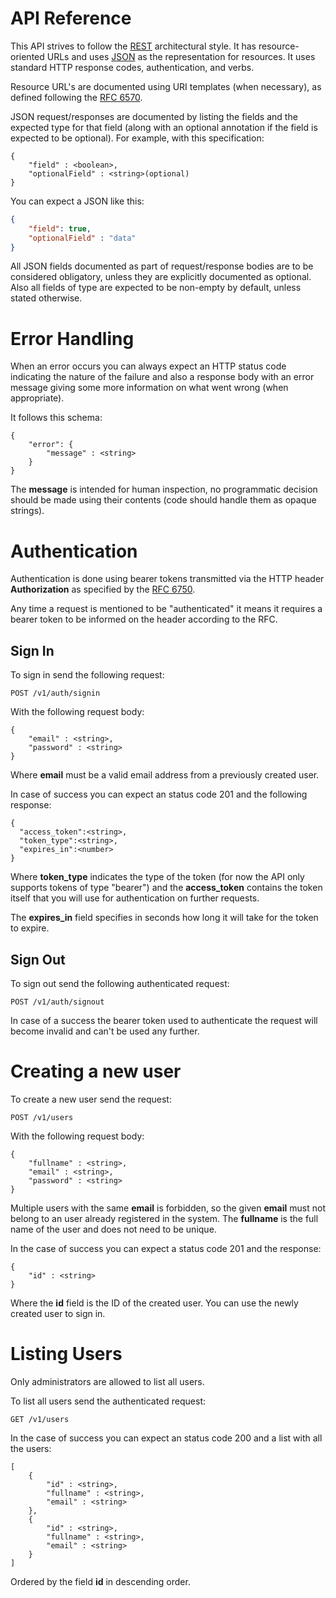 # API Reference

This API strives to follow the [REST](http://en.wikipedia.org/wiki/Representational_State_Transfer)
architectural style. It has resource-oriented
URLs and uses [JSON](https://www.json.org/) as the representation for resources.
It uses standard HTTP response codes, authentication, and verbs.

Resource URL's are documented using URI templates (when necessary),
as defined following the [RFC 6570](https://tools.ietf.org/html/rfc6570).

JSON request/responses are documented by listing the fields and
the expected type for that field (along with an optional annotation
if the field is expected to be optional). For example, with this specification:

```
{
    "field" : <boolean>,
    "optionalField" : <string>(optional)
}
```

You can expect a JSON like this:

```json
{
    "field": true,
    "optionalField" : "data"
}
```

All JSON fields documented as part of request/response bodies are
to be considered obligatory, unless they are explicitly
documented as optional. Also all fields of type **<string>** are
expected to be non-empty by default, unless stated otherwise.


# Error Handling

When an error occurs you can always expect an HTTP status code indicating the
nature of the failure and also a response body with an error message
giving some more information on what went wrong (when appropriate).

It follows this schema:

```
{
    "error": {
        "message" : <string>
    }
}
```

The **message** is intended for human inspection, no programmatic decision
should be made using their contents (code should handle them as opaque strings).


# Authentication

Authentication is done using bearer tokens transmitted via the HTTP header
**Authorization** as specified by the
[RFC 6750](https://tools.ietf.org/html/rfc6750#section-2.1).

Any time a request is mentioned to be "authenticated" it means it
requires a bearer token to be informed on the header according to the RFC.


## Sign In

To sign in send the following request:

```
POST /v1/auth/signin
```

With the following request body:

```
{
    "email" : <string>,
    "password" : <string>
}
```

Where **email** must be a valid email address from a previously created user.

In case of success you can expect an status code 201 and the following response:

```
{
  "access_token":<string>,
  "token_type":<string>,
  "expires_in":<number>
}
```

Where **token_type** indicates the type of the token (for now the API only
supports tokens of type "bearer") and the **access_token**
contains the token itself that you will use for authentication
on further requests.

The **expires_in** field specifies in seconds how long it will
take for the token to expire.


## Sign Out

To sign out send the following authenticated request:

```
POST /v1/auth/signout
```

In case of a success the bearer token used to authenticate the request
will become invalid and can't be used any further.


# Creating a new user

To create a new user send the request:

```
POST /v1/users
```

With the following request body:

```
{
    "fullname" : <string>,
    "email" : <string>,
    "password" : <string>
}
```

Multiple users with the same **email** is forbidden, so the given
**email** must not belong to an user already registered
in the system. The **fullname** is the full name of the user and
does not need to be unique.

In the case of success you can expect a status code 201 and the response:

```
{
    "id" : <string>
}
```

Where the **id** field is the ID of the created user.
You can use the newly created user to sign in.


# Listing Users

Only administrators are allowed to list all users.

To list all users send the authenticated request:

```
GET /v1/users
```

In the case of success you can expect an status code 200
and a list with all the users:

```
[
    {
        "id" : <string>,
        "fullname" : <string>,
        "email" : <string>
    },
    {
        "id" : <string>,
        "fullname" : <string>,
        "email" : <string>
    }
]
```

Ordered by the field **id** in descending order.

